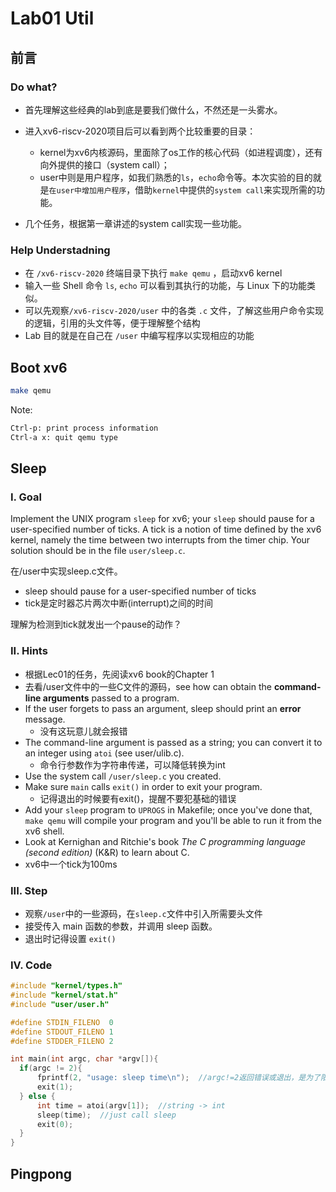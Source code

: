 # Lab01 Util

## 前言

### Do what?

+ 首先理解这些经典的lab到底是要我们做什么，不然还是一头雾水。

+ 进入xv6-riscv-2020项目后可以看到两个比较重要的目录：
  + kernel为xv6内核源码，里面除了os工作的核心代码（如进程调度），还有向外提供的接口（system call）；
  + user中则是用户程序，如我们熟悉的`ls`，`echo`命令等。本次实验的目的就是`在user中增加用户程序`，借助`kernel`中提供的`system call`来实现所需的功能。

+ 几个任务，根据第一章讲述的system call实现一些功能。

### Help Understadning

+ 在 `/xv6-riscv-2020` 终端目录下执行 `make qemu` ，启动xv6 kernel
+ 输入一些 Shell 命令 `ls`, `echo` 可以看到其执行的功能，与 Linux 下的功能类似。
+ 可以先观察`/xv6-riscv-2020/user` 中的各类 `.c` 文件，了解这些用户命令实现的逻辑，引用的头文件等，便于理解整个结构
+ Lab 目的就是在自己在 `/user` 中编写程序以实现相应的功能

## Boot xv6

```bash
make qemu
```

Note:

```bash
Ctrl-p: print process information
Ctrl-a x: quit qemu type
```

## Sleep

### I. Goal

Implement the UNIX program `sleep` for xv6; your `sleep` should pause for a user-specified number of ticks. A tick is a notion of time defined by the xv6 kernel, namely the time between two interrupts from the timer chip. Your solution should be in the file `user/sleep.c`.

在/user中实现sleep.c文件。

+ sleep should pause for a user-specified number of ticks
+ tick是定时器芯片两次中断(interrupt)之间的时间

理解为检测到tick就发出一个pause的动作？

### II. Hints

+ 根据Lec01的任务，先阅读xv6 book的Chapter 1
+ 去看/user文件中的一些C文件的源码，see how can obtain the **command-line arguments** passed to a program.
+ If the user forgets to pass an argument, sleep should print an **error** message.  
  + 没有这玩意儿就会报错
+ The command-line argument is passed as a string; you can convert it to an integer using `atoi` (see user/ulib.c).
  + 命令行参数作为字符串传递，可以降低转换为int
+ Use the system call `/user/sleep.c` you created. 
+ Make sure `main` calls `exit()` in order to exit your program. 
  + 记得退出的时候要有exit()，提醒不要犯基础的错误
+ Add your `sleep` program to `UPROGS` in Makefile; once you've done that, `make qemu` will compile your program and you'll be able to run it from the xv6 shell.
+ Look at Kernighan and Ritchie's book *The C programming language (second edition)* (K&R) to learn about C.
+ xv6中一个tick为100ms

### III. Step

+ 观察`/user`中的一些源码，在`sleep.c`文件中引入所需要头文件
+ 接受传入 main 函数的参数，并调用 sleep 函数。
+ 退出时记得设置 `exit()`

### IV. Code

```c++
#include "kernel/types.h"
#include "kernel/stat.h"
#include "user/user.h"

#define STDIN_FILENO  0   
#define STDOUT_FILENO 1
#define STDDER_FILENO 2

int main(int argc, char *argv[]){
  if(argc != 2){
      fprintf(2, "usage: sleep time\n");  //argc!=2返回错误或退出，是为了限制参数个数为2
      exit(1);
  } else {
      int time = atoi(argv[1]);  //string -> int
      sleep(time);  //just call sleep 
      exit(0);
  }
}
```

## Pingpong